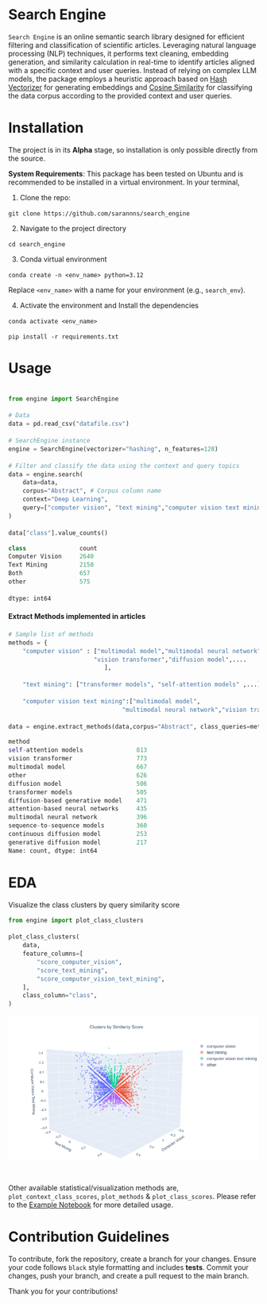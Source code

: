 # Search Engine

``Search Engine`` is an online semantic search library designed for efficient filtering and classification of scientific articles. Leveraging natural language processing (NLP)
 techniques, it performs text cleaning, embedding generation, and similarity calculation in real-time to identify articles aligned with a specific context and user queries. 
 Instead of relying on complex LLM models, the package employs a heuristic approach based on 
 [Hash Vectorizer](https://scikit-learn.org/1.5/modules/generated/sklearn.feature_extraction.text.HashingVectorizer.html) for generating 
 embeddings and [Cosine Similarity](https://scikit-learn.org/1.5/modules/generated/sklearn.metrics.pairwise.cosine_similarity.html) for classifying the 
 data corpus according to the provided context and user queries.


# Installation

The project is in its **Alpha** stage, so installation is only possible directly from the source. 

**System Requirements**: This package has been tested on Ubuntu and is recommended to be installed in a virtual environment. In your terminal, 

1. Clone the repo:

`git clone https://github.com/sarannns/search_engine`

2. Navigate to the project directory

`cd search_engine`

3. Conda virtual environment

`conda create -n <env_name> python=3.12` 

Replace `<env_name>` with a name for your environment (e.g., `search_env`).

4. Activate the environment and Install the dependencies

``conda activate <env_name>``

``pip install -r requirements.txt``



# Usage 



````python

from engine import SearchEngine

# Data
data = pd.read_csv("datafile.csv")

# SearchEngine instance
engine = SearchEngine(vectorizer="hashing", n_features=128)

# Filter and classify the data using the context and query topics
data = engine.search(
    data=data,
    corpus="Abstract", # Corpus column name
    context="Deep Learning", 
    query=["computer vision", "text mining","computer vision text mining"],
)

data["class"].value_counts() 
````

````python 	
class 	            count
Computer Vision 	2640
Text Mining 	    2150
Both 	            657
other 	            575

dtype: int64

````
#### Extract Methods implemented in articles
````python
# Sample list of methods 
methods = {
    "computer vision" : ["multimodal model","multimodal neural network",
                        "vision transformer","diffusion model",....
                           ],

    "text mining": ["transformer models", "self-attention models" ,...],

    "computer vision text mining":["multimodal model",
                                "multimodal neural network","vision transformer",...]}

data = engine.extract_methods(data,corpus="Abstract", class_queries=methods)
````
````python
method
self-attention models               813
vision transformer                  773
multimodal model                    667
other                               626
diffusion model                     506
transformer models                  505
diffusion-based generative model    471
attention-based neural networks     435
multimodal neural network           396
sequence-to-sequence models         360
continuous diffusion model          253
generative diffusion model          217
Name: count, dtype: int64
````

# EDA

Visualize the class clusters by query similarity score

````python
from engine import plot_class_clusters

plot_class_clusters(
    data,
    feature_columns=[
        "score_computer_vision",
        "score_text_mining",
        "score_computer_vision_text_mining",
    ],
    class_column="class",
)

````

![Clusters](https://raw.githubusercontent.com/CodeCommitCoffeeRepeat/search_engine/refs/heads/main/imgs/clusters.png)

<br/>

Other available statistical/visualization methods are,
    `plot_context_class_scores`,
    `plot_methods` &
    `plot_class_scores`. Please refer to the [Example Notebook](https://github.com/sarannns/search_engine/blob/main/example.ipynb) for more detailed usage. 

# Contribution Guidelines
To contribute, fork the repository, create a branch for your changes. Ensure your code follows `black` style formatting and includes **tests**. Commit your changes, push your branch, and create a pull request to the main branch. 

Thank you for your contributions!


